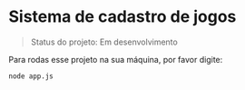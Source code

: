   <h1>Sistema de cadastro de jogos</h1>

  > Status do projeto: Em desenvolvimento


Para rodas esse projeto na sua máquina, por favor digite:

```
node app.js
```
